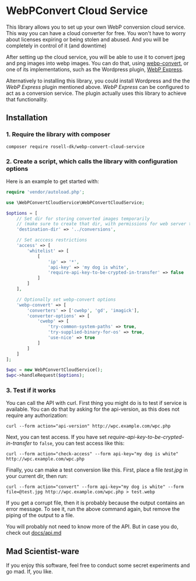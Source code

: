# WebPConvert Cloud Service

This library allows you to set up your own WebP conversion cloud service. This way you can have a cloud converter for free. You won't have to worry about licenses expiring or being stolen and abused. And you will be completely in control of it (and downtime)

After setting up the cloud service, you will be able to use it to convert jpeg and png images into webp images. You can do that, using [webp-convert](https://github.com/rosell-dk/webp-convert/), or one of its implementations, such as the Wordpress plugin, [WebP Express](https://github.com/rosell-dk/webp-express/).

Alternatively to installing this library, you could install Wordpress and the the *WebP Express* plugin mentioned above. *WebP Express* can be configured to act as a conversion service. The plugin actually uses this library to achieve that functionality.

## Installation

### 1. Require the library with composer
```text
composer require rosell-dk/webp-convert-cloud-service
```

### 2. Create a script, which calls the library with configuration options

Here is an example to get started with:

```php
require 'vendor/autoload.php';

use \WebPConvertCloudService\WebPConvertCloudService;

$options = [
    // Set dir for storing converted images temporarily
    // (make sure to create that dir, with permissions for web server to write)
    'destination-dir' => '../conversions',

    // Set acccess restrictions
    'access' => [
        'whitelist' => [
            [
                'ip' => '*',
                'api-key' => 'my dog is white',
                'require-api-key-to-be-crypted-in-transfer' => false
            ]
        ]
    ],

    // Optionally set webp-convert options
    'webp-convert' => [
        'converters' => ['cwebp', 'gd', 'imagick'],
        'converter-options' => [
            'cwebp' => [
                'try-common-system-paths' => true,
                'try-supplied-binary-for-os' => true,
                'use-nice' => true
            ]
        ]
    ]
];

$wpc = new WebPConvertCloudService();
$wpc->handleRequest($options);

```

### 3. Test if it works

You can call the API with curl.
First thing you might do is to test if service is available.
You can do that by asking for the api-version, as this does not require any authorization:

```
curl --form action="api-version" http://wpc.example.com/wpc.php
```

Next, you can test access.
If you have set *require-api-key-to-be-crypted-in-transfer* to `false`, you can test access like this:

```
curl --form action="check-access" --form api-key="my dog is white" http://wpc.example.com/wpc.php
```

Finally, you can make a test conversion like this.
First, place a file *test.jpg* in your current dir, then run:
```
curl --form action="convert" --form api-key="my dog is white" --form file=@test.jpg http://wpc.example.com/wpc.php > test.webp
```
If you get a corrupt file, then it is probably because the output contains an error message. To see it, run the above command again, but remove the piping of the output to a file.

You will probably not need to know more of the API. But in case you do, check out [docs/api.md](https://github.com/rosell-dk/webp-convert-cloud-service/blob/master/docs/api.md)

## Mad Scientist-ware
If you enjoy this software, feel free to conduct some secret experiments and go mad. If, you like.
